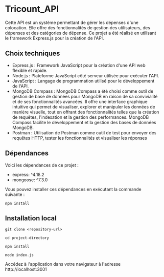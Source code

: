# Tricount_API

Cette API est un système permettant de gérer les dépenses d'une colocation. Elle offre des fonctionnalités de gestion des utilisateurs, des dépenses et des catégories de dépense. Ce projet a été réalisé en utilisant le framework Express.js pour la création de l'API.

## Choix techniques

- Express.js : Framework JavaScript pour la création d'une API web flexible et rapide.
- Node.js : Plateforme JavaScript côté serveur utilisée pour exécuter l'API.
- JavaScript : Langage de programmation utilisé pour le développement de l'API.
- MongoDB Compass : MongoDB Compass a été choisi comme outil de gestion de base de données pour MongoDB en raison de sa convivialité et de ses fonctionnalités avancées. Il offre une interface graphique intuitive qui permet de visualiser, explorer et manipuler les données de manière visuelle, tout en offrant des fonctionnalités telles que la création de requêtes, l'indexation et la gestion des performances. MongoDB Compass facilite le développement et la gestion des bases de données MongoDB.
- Postman : Utilisation de Postman comme outil de test pour envoyer des requêtes HTTP, tester les fonctionnalités et visualiser les réponses

## Dépendances

Voici les dépendances de ce projet :

- express: ^4.18.2
- mongoose: ^7.3.0

Vous pouvez installer ces dépendances en exécutant la commande suivante :

```shell
npm install
```

## Installation local

```shell
git clone <repository-url>
```
```shell
cd project-directory
```
```shell
npm install
```
```shell
node index.js
```

Accédez à l'application dans votre navigateur à l'adresse http://localhost:3001
